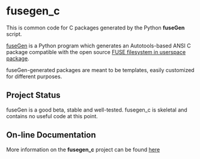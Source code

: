 # fusegen_c

This is common code for C packages generated by the Python **fuseGen**
script.

[fuseGen](https://jddixon.github.io/fusegen) is a Python program which generates
an Autotools-based ANSI C package compatible with the open source
[FUSE filesystem in userspace package](http://fuse.sourceforge.net).

fuseGen-generated packages are
meant to be templates, easily customized for different purposes.

## Project Status

fuseGen is a good beta, stable and well-tested.  fusegen_c is skeletal and
contains no useful code at this point.

## On-line Documentation

More information on the **fusegen_c** project can be found
[here](https://jddixon.github.io/fusegen_c)
